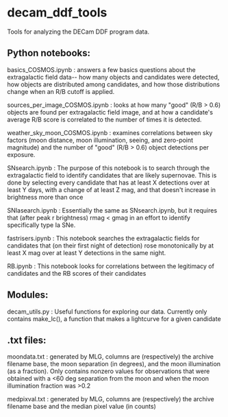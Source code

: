# decam_ddf_tools
Tools for analyzing the DECam DDF program data.

## Python notebooks:

basics_COSMOS.ipynb : answers a few basics questions about the extragalactic field data-- how many objects and candidates were detected, how objects are distributed among candidates, and how those distributions change when an R/B cutoff is applied.

sources_per_image_COSMOS.ipynb : looks at how many "good" (R/B > 0.6) objects are found per extragalactic field image, and at how a candidate's average R/B score is correlated to the number of times it is detected.

weather_sky_moon_COSMOS.ipynb : examines correlations between sky factors (moon distance, moon illumination, seeing, and zero-point magnitude) and the number of "good" (R/B > 0.6) object detections per exposure.

SNsearch.ipynb : The purpose of this notebook is to search through the extragalactic field to identify candidates that are likely supernovae. This is done by selecting every candidate that has at least X detections over at least Y days, with a change of at least Z mag, and that doesn't increase in brightness more than once

SNIasearch.ipynb : Essentially the same as SNsearch.ipynb, but it requires that (after peak r brightness) rmag < gmag in an effort to identify specifically type Ia SNe.

fastrisers.ipynb : This notebook searches the extragalactic fields for candidates that (on their first night of detection) rose monotonically by at least X mag over at least Y detections in the same night.

RB.ipynb : This notebook looks for correlations between the legitimacy of candidates and the RB scores of their candidates

## Modules:

decam_utils.py : Useful functions for exploring our data. Currently only contains make_lc(), a function that makes a lightcurve for a given candidate

## .txt files:

moondata.txt : generated by MLG, columns are (respectively) the archive filename base, the moon separation (in degrees), and the moon illumination (as a fraction). Only contains nonzero values for observations that were obtained with a <60 deg separation from the moon and when the moon illumination fraction was >0.2

medpixval.txt : generated by MLG, columns are (respectively) the archive filename base and the median pixel value (in counts)